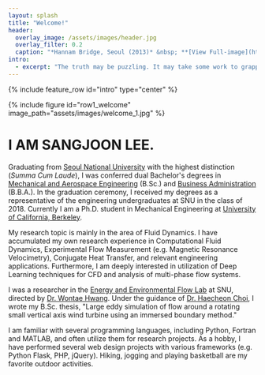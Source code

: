 ```yaml
---
layout: splash
title: "Welcome!"
header:
  overlay_image: /assets/images/header.jpg
  overlay_filter: 0.2
  caption: "*Hannam Bridge, Seoul (2013)* &nbsp; **[View Full-image](https://sangjoonlee.tk/assets/photographs/hannam_bridge_seoul_2013.jpg)**"
intro: 
  - excerpt: "The truth may be puzzling. It may take some work to grapple with. It may be counterintuitive. It may contradict deeply held prejudices. It may not be consonant with what we desperately want to be true. **But our preferences do not determine what's true.** &nbsp; <small>- *Carl Sagan*</small>"
---
```


{% include feature_row id="intro" type="center" %}

{% include figure id="row1_welcome" image_path="assets/images/welcome_1.jpg" %}

# I AM SANGJOON LEE.

Graduating from [Seoul National University](http://useoul.edu/) with the highest distinction (*Summa Cum Laude*), I was conferred dual Bachelor's degrees in [Mechanical and Aerospace Engineering](http://me.snu.ac.kr/eng/default.asp) (B.Sc.) and [Business Administration](http://cba.snu.ac.kr/en) (B.B.A.). In the graduation ceremony, I received my degrees as a representative of the engineering undergraduates at SNU in the class of 2018. Currently I am a Ph.D. student in Mechanical Engineering at [University of California, Berkeley](https://me.berkeley.edu/).

My research topic is mainly in the area of Fluid Dynamics. I have accumulated my own research experience in Computational Fluid Dynamics, Experimental Flow Measurement (e.g. Magnetic Resonance Velocimetry), Conjugate Heat Transfer, and relevant engineering applications. Furthermore, I am deeply interested in utilization of Deep Learning techniques for CFD and analysis of multi-phase flow systems.

I was a researcher in the [Energy and Environmental Flow Lab](http://eeflow.snu.ac.kr/) at SNU, directed by [Dr. Wontae Hwang](http://me.snu.ac.kr/eng/01_intro/faculty_view.asp?pid=137). Under the guidance of [Dr. Haecheon Choi](http://me.snu.ac.kr/eng/01_intro/faculty_view.asp?pid=39), I wrote my B.Sc. thesis, "Large eddy simulation of flow around a rotating small vertical axis wind turbine using an immersed boundary method."

I am familiar with several programming languages, including Python, Fortran and MATLAB, and often utilize them for research projects. As a hobby, I have performed several web design projects with various frameworks (e.g. Python Flask, PHP, jQuery). Hiking, jogging and playing basketball are my favorite outdoor activities.

<style>
figure {
	margin-bottom: 0px;
}
</style>
